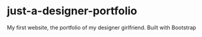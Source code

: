 # just-a-designer-portfolio
My first website, the portfolio of my designer girlfriend. Built with Bootstrap
